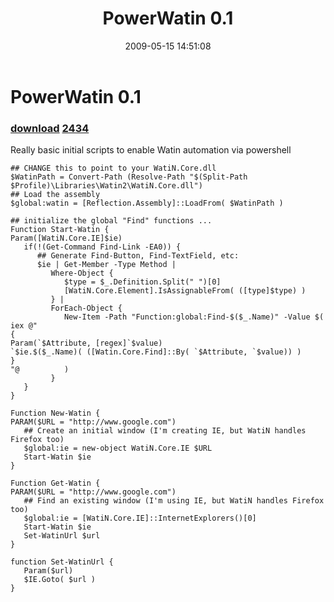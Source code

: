 ﻿---
pid:            1108
parent:         0
children:       2434
poster:         Joel Bennett
title:          PowerWatin 0.1
date:           2009-05-15 14:51:08
description:    Really basic initial scripts to enable Watin automation via powershell
format:         posh
---

# PowerWatin 0.1

### [download](1108.ps1)  [2434](2434.md)

Really basic initial scripts to enable Watin automation via powershell

```posh
## CHANGE this to point to your WatiN.Core.dll
$WatinPath = Convert-Path (Resolve-Path "$(Split-Path $Profile)\Libraries\Watin2\WatiN.Core.dll")
## Load the assembly
$global:watin = [Reflection.Assembly]::LoadFrom( $WatinPath )

## initialize the global "Find" functions ...
Function Start-Watin {
Param([WatiN.Core.IE]$ie)
   if(!(Get-Command Find-Link -EA0)) {
      ## Generate Find-Button, Find-TextField, etc:
      $ie | Get-Member -Type Method |
         Where-Object {
            $type = $_.Definition.Split(" ")[0]
            [WatiN.Core.Element].IsAssignableFrom( ([type]$type) )
         } | 
         ForEach-Object {
            New-Item -Path "Function:global:Find-$($_.Name)" -Value $( iex @"
{
Param(`$Attribute, [regex]`$value)
`$ie.$($_.Name)( ([Watin.Core.Find]::By( `$Attribute, `$value)) )
}
"@          )
         }
   }
}

Function New-Watin {
PARAM($URL = "http://www.google.com")
   ## Create an initial window (I'm creating IE, but WatiN handles Firefox too)
   $global:ie = new-object WatiN.Core.IE $URL
   Start-Watin $ie
}

Function Get-Watin {
PARAM($URL = "http://www.google.com")
   ## Find an existing window (I'm using IE, but WatiN handles Firefox too)
   $global:ie = [WatiN.Core.IE]::InternetExplorers()[0]
   Start-Watin $ie
   Set-WatinUrl $url
}

function Set-WatinUrl {
   Param($url) 
   $IE.Goto( $url )
}

```
